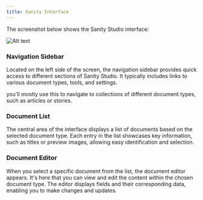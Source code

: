 ```yaml
---
title: Sanity Interface
---
```


The screenshot below shows the Sanity Studio interface:

![Alt text](@assets/ui-overview.png)

### Navigation Sidebar

Located on the left side of the screen, the navigation sidebar provides quick access to different sections of Sanity Studio. It typically includes links to various document types, tools, and settings.

you'll mostly use this to navigate to collections of different document types, such as articles or stories.

### Document List

The central area of the interface displays a list of documents based on the selected document type. Each entry in the list showcases key information, such as titles or preview images, allowing easy identification and selection.

### Document Editor

When you select a specific document from the list, the document editor appears. It's here that you can view and edit the content within the chosen document type. The editor displays fields and their corresponding data, enabling you to make changes and updates.

